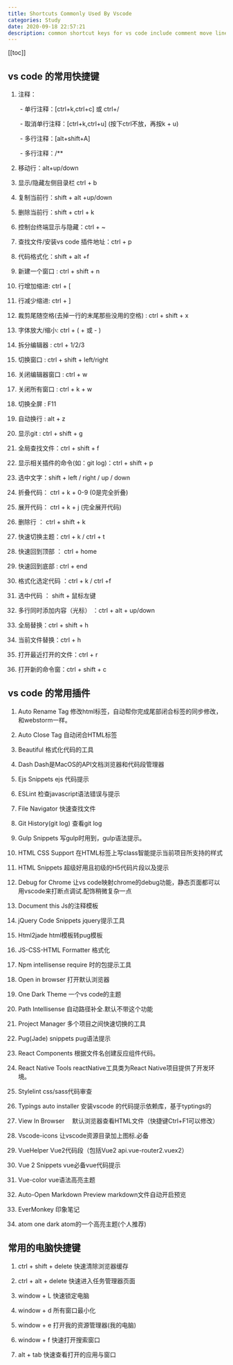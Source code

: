```yaml
---
title: Shortcuts Commonly Used By Vscode
categories: Study
date: 2020-09-18 22:57:21
description: common shortcut keys for vs code include comment move line copy line delete line and display terminal at the same time some commonly used plug ins are recommended such as auto rename tag auto close tag beautiful etc
---
```

[[toc]]
## vs code 的常用快捷键
1. 注释：

　　- 单行注释：[ctrl+k,ctrl+c] 或 ctrl+/

　　- 取消单行注释：[ctrl+k,ctrl+u] (按下ctrl不放，再按k + u)

　　- 多行注释：[alt+shift+A]

　　- 多行注释：/**

2. 移动行：alt+up/down

3. 显示/隐藏左侧目录栏 ctrl + b

4. 复制当前行：shift + alt +up/down

5. 删除当前行：shift + ctrl + k

6. 控制台终端显示与隐藏：ctrl + ~

7. 查找文件/安装vs code 插件地址：ctrl + p

8. 代码格式化：shift + alt +f

9. 新建一个窗口 : ctrl + shift + n

10. 行增加缩进: ctrl + [

11. 行减少缩进: ctrl + ]

12. 裁剪尾随空格(去掉一行的末尾那些没用的空格) : ctrl + shift + x

13. 字体放大/缩小: ctrl + ( + 或 - )

14. 拆分编辑器 : ctrl + 1/2/3

15. 切换窗口 : ctrl + shift + left/right

16. 关闭编辑器窗口 : ctrl + w

17. 关闭所有窗口 : ctrl + k + w

18. 切换全屏 : F11

19. 自动换行 : alt + z

20. 显示git : ctrl + shift + g

21. 全局查找文件：ctrl + shift + f

22. 显示相关插件的命令(如：git log)：ctrl + shift + p

23. 选中文字：shift + left / right / up / down

24. 折叠代码： ctrl + k + 0-9 (0是完全折叠)

25. 展开代码： ctrl + k + j (完全展开代码)

26. 删除行 ： ctrl + shift + k

27. 快速切换主题：ctrl + k / ctrl + t

28. 快速回到顶部 ： ctrl + home

29. 快速回到底部 : ctrl + end

30. 格式化选定代码 ：ctrl + k / ctrl +f

31. 选中代码 ： shift + 鼠标左键

32. 多行同时添加内容（光标） ：ctrl + alt + up/down

33. 全局替换：ctrl + shift + h

34. 当前文件替换：ctrl + h

35. 打开最近打开的文件：ctrl + r

36. 打开新的命令窗：ctrl + shift + c

## vs code 的常用插件
1. Auto Rename Tag 修改html标签，自动帮你完成尾部闭合标签的同步修改，和webstorm一样。

2. Auto Close Tag 自动闭合HTML标签

4. Beautiful 格式化代码的工具

5. Dash Dash是MacOS的API文档浏览器和代码段管理器

6. Ejs Snippets ejs 代码提示

7. ESLint 检查javascript语法错误与提示

8. File Navigator 快速查找文件

9. Git History(git log) 查看git log

10. Gulp Snippets 写gulp时用到，gulp语法提示。

11. HTML CSS Support 在HTML标签上写class智能提示当前项目所支持的样式

12. HTML Snippets 超级好用且初级的H5代码片段以及提示

13. Debug for Chrome 让vs code映射chrome的debug功能，静态页面都可以用vscode来打断点调试.配饰稍微复杂一点

14. Document this Js的注释模板

15. jQuery Code Snippets jquery提示工具

16. Html2jade html模板转pug模板

17. JS-CSS-HTML Formatter 格式化

18. Npm intellisense require 时的包提示工具

19. Open in browser 打开默认浏览器

20. One Dark Theme 一个vs code的主题

21. Path Intellisense 自动路径补全.默认不带这个功能

22. Project Manager 多个项目之间快速切换的工具

23. Pug(Jade) snippets pug语法提示

24. React Components 根据文件名创建反应组件代码。

25. React Native Tools reactNative工具类为React Native项目提供了开发环境。

26. Stylelint css/sass代码审查

27. Typings auto installer 安装vscode 的代码提示依赖库，基于typtings的

28. View In Browser 　默认浏览器查看HTML文件（快捷键Ctrl+F1可以修改）

29. Vscode-icons 让vscode资源目录加上图标.必备

30. VueHelper Vue2代码段（包括Vue2 api.vue-router2.vuex2）

31. Vue 2 Snippets vue必备vue代码提示

32. Vue-color vue语法高亮主题

33. Auto-Open Markdown Preview markdown文件自动开启预览

34. EverMonkey 印象笔记

35. atom one dark atom的一个高亮主题(个人推荐)

## 常用的电脑快捷键

1. ctrl + shift + delete 快速清除浏览器缓存

2. ctrl + alt + delete 快速进入任务管理器页面

3. window + L 快速锁定电脑

4. window + d 所有窗口最小化

5. window + e 打开我的资源管理器(我的电脑)

6. window + f 快速打开搜索窗口

7. alt + tab 快速查看打开的应用与窗口